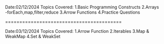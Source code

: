 
Date:02/12/2024 
Topics Covered: 
1.Basic Programming Constructs 
2.Arrays -forEach,map,filter,reduce 
3.Arrow Functions 
4.Practice Questions

=========================================

Date:03/12/2024
Topics Covered:
1.Arrow Function
2.Iterables
3.Map & WeakMap
4.Set & WeakSet

